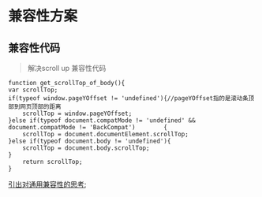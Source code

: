 # 兼容性方案

## 兼容性代码

> 解决scroll up 兼容性代码

    function get_scrollTop_of_body(){
    var scrollTop;
    if(typeof window.pageYOffset != 'undefined'){//pageYOffset指的是滚动条顶部到网页顶部的距离
        scrollTop = window.pageYOffset;
    }else if(typeof document.compatMode != 'undefined' && document.compatMode != 'BackCompat')        {
        scrollTop = document.documentElement.scrollTop;
    }else if(typeof document.body != 'undefined'){
        scrollTop = document.body.scrollTop;
    }
        return scrollTop;
    }

[引出对通用兼容性的思考](https://segmentfault.com/a/1190000005063489);